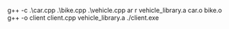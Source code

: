 g++ -c .\car.cpp .\bike.cpp .\vehicle.cpp
ar r vehicle_library.a car.o bike.o
g++ -o client client.cpp vehicle_library.a
./client.exe